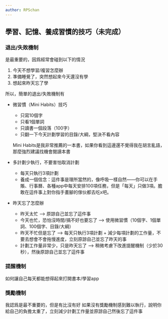 ```yaml
---
author: RPSchan
---
```

## 學習、記憶、養成習慣的技巧（未完成）

### 退出/失敗機制
是最重要的，因爲經常會碰到以下的情況
1. 今天不想學習/複習怎麼辦
2. 準備睡覺了，突然想起來今天還沒有學
3. 想起來昨天忘了學

所以，簡單的退出/失敗機制有
- 微習慣（Mini Habits）技巧
    - 只寫10個字
    - 只看1個單詞
    - 只讀書一個段落（100字）
    - 只翻一下今天計劃學習的目錄/大綱，堅決不看內容
    
    Mini Habits是我非常推薦的一本書，如果你看到這邊還不覺得我在胡言亂語，那麼強烈建議找機會閱讀本書

- 多計劃少執行，不要害怕取消計劃
    - 每天只執行3項計劃
    - 養成一個信念：這件事是理所當然的，像呼吸一樣自然——你可以在手賬、行事曆、各種app中每天安排100項任務，但是「每天」只做3項。膽敢在這件事上對你指手畫腳的傢伙都去吃x吧。

- 昨天忘了怎麼辦
    - 昨天太忙 --> 原諒自己並忘了這件事
    - 今天也忙，恐怕沒時間/搞不好也要忘了 --> 使用微習慣（10個字、1個單詞、100個字、目錄/大綱）
    - 昨天不忙但是忘了 --> 每天只執行3項計劃 + 減少每項計劃的工作量，不要去想會不會拖慢進度，立刻原諒自己並忘了昨天的事
    - 計劃工作量非常少，只是昨天忘了 --> 稍微考慮下改進提醒機制（少於30秒），然後原諒自己並忘了這件事

### 提醒機制
如何讓自己每天都能想得起來打開書本/學習app

### 獎勵機制
我認爲是最不重要的，但是有比沒有好
如果沒有獎勵機制感到難以執行，說明你給自己的負擔太重了，立刻減少計劃工作量並原諒自己然後忘了這件事